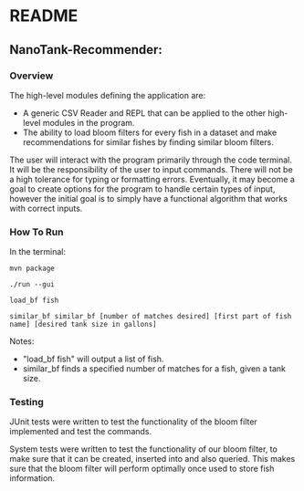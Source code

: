 # README

## NanoTank-Recommender:

### Overview

The high-level modules defining the application are:

- A generic CSV Reader and REPL that can be applied to the other high-level modules in the program.
- The ability to load bloom filters for every fish in a dataset and make recommendations for
 similar fishes by finding similar bloom filters.

The user will interact with the program primarily through the code terminal. It will be the responsibility of the user to input commands.
There will not be a high tolerance for typing or formatting errors. Eventually, it may become a goal to create options for the program to handle certain types
of input, however the initial goal is to simply have a functional algorithm that works with correct inputs.

### How To Run

In the terminal:

    mvn package

    ./run --gui

    load_bf fish

    similar_bf similar_bf [number of matches desired] [first part of fish name] [desired tank size in gallons]

Notes:
- "load_bf fish" will output a list of fish.
- similar_bf finds a specified number of matches for a fish, given a tank size.

### Testing
JUnit tests were written to test the functionality of the bloom filter implemented
and test the commands.

System tests were written to test the functionality of our bloom filter, to make sure that it can be created, inserted into and also queried.
This makes sure that the bloom filter will perform optimally once used to store fish information.
